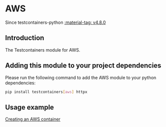 # AWS

Since testcontainers-python <a href="https://github.com/testcontainers/testcontainers-python/releases/tag/v4.8.0"><span class="tc-version">:material-tag: v4.8.0</span></a>

## Introduction

The Testcontainers module for AWS.

## Adding this module to your project dependencies

Please run the following command to add the AWS module to your python dependencies:

```bash
pip install testcontainers[aws] httpx
```

## Usage example

<!--codeinclude-->

[Creating an AWS container](../../modules/aws/example_basic.py)

<!--/codeinclude-->

